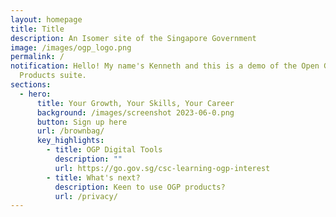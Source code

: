 ```yaml
---
layout: homepage
title: Title
description: An Isomer site of the Singapore Government
image: /images/ogp_logo.png
permalink: /
notification: Hello! My name's Kenneth and this is a demo of the Open Government
  Products suite.
sections:
  - hero:
      title: Your Growth, Your Skills, Your Career
      background: /images/screenshot 2023-06-0.png
      button: Sign up here
      url: /brownbag/
      key_highlights:
        - title: OGP Digital Tools
          description: ""
          url: https://go.gov.sg/csc-learning-ogp-interest
        - title: What's next?
          description: Keen to use OGP products?
          url: /privacy/
---
```

